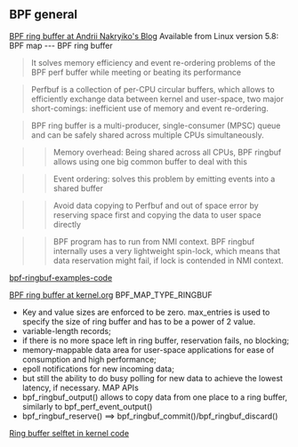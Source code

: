 ## BPF general

[BPF ring buffer at Andrii Nakryiko's Blog](https://nakryiko.com/posts/bpf-ringbuf/)
Available from Linux version 5.8: BPF map --- BPF ring buffer
> It solves memory efficiency and event re-ordering problems of the BPF perf buffer while meeting or beating its performance

> Perfbuf is a collection of per-CPU circular buffers, which allows to efficiently exchange data between kernel and user-space, two major short-comings: inefficient use of memory and event re-ordering.

> BPF ring buffer is a multi-producer, single-consumer (MPSC) queue and can be safely shared across multiple CPUs simultaneously.

>> Memory overhead: Being shared across all CPUs, BPF ringbuf allows using one big common buffer to deal with this

>> Event ordering: solves this problem by emitting events into a shared buffer

>> Avoid data copying to Perfbuf and out of space error by reserving space first and copying the data to user space directly

>> BPF program has to run from NMI context. BPF ringbuf internally uses a very lightweight spin-lock, which means that data reservation might fail, if lock is contended in NMI context.

[bpf-ringbuf-examples-code](https://github.com/anakryiko/bpf-ringbuf-examples/)

[BPF ring buffer at kernel.org](https://www.kernel.org/doc/html/latest/bpf/ringbuf.html)
BPF_MAP_TYPE_RINGBUF
  * Key and value sizes are enforced to be zero. max_entries is used to specify the size of ring buffer and has to be a power of 2 value.
  * variable-length records;
  * if there is no more space left in ring buffer, reservation fails, no blocking;
  * memory-mappable data area for user-space applications for ease of consumption and high performance;
  * epoll notifications for new incoming data;
  * but still the ability to do busy polling for new data to achieve the lowest latency, if necessary.
MAP APIs
  * bpf_ringbuf_output() allows to copy data from one place to a ring buffer, similarly to bpf_perf_event_output()
  * bpf_ringbuf_reserve() ==> bpf_ringbuf_commit()/bpf_ringbuf_discard()
  
[Ring buffer selftet in kernel code](https://github.com/torvalds/linux/blob/master/tools/testing/selftests/bpf/progs/test_ringbuf_multi.c)
